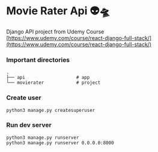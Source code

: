 # Movie Rater Api 👽🛸
Django API project from Udemy Course [https://www.udemy.com/course/react-django-full-stack/](https://www.udemy.com/course/react-django-full-stack/)

### Important directories
    .
    ├── api                   # app
    └── movierater            # project

### Create user
```
python3 manage.py createsuperuser
```

### Run dev server
```
python3 manage.py runserver
python3 manage.py runserver 0.0.0.0:8000
```

